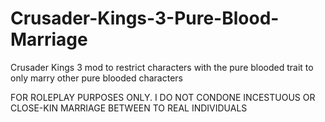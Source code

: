 # Crusader-Kings-3-Pure-Blood-Marriage
Crusader Kings 3 mod to restrict characters with the pure blooded trait to only marry other pure blooded characters

FOR ROLEPLAY PURPOSES ONLY. I DO NOT CONDONE INCESTUOUS OR CLOSE-KIN MARRIAGE BETWEEN TO REAL INDIVIDUALS
